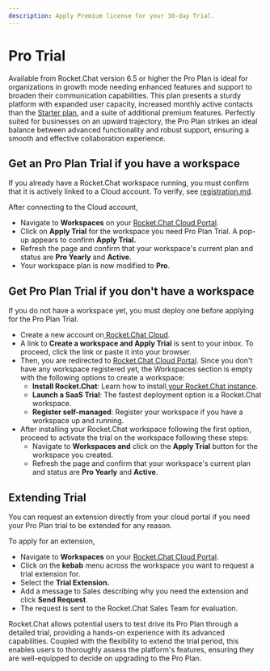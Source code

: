 ```yaml
---
description: Apply Premium license for your 30-day Trial.
---
```


# Pro Trial

Available from Rocket.Chat version 6.5 or higher the Pro Plan is ideal for organizations in growth mode needing enhanced features and support to broaden their communication capabilities. This plan presents a sturdy platform with expanded user capacity, increased monthly active contacts than the [Starter plan](../../readme/our-plans.md#starter-plan), and a suite of additional premium features. Perfectly suited for businesses on an upward trajectory, the Pro Plan strikes an ideal balance between advanced functionality and robust support, ensuring a smooth and effective collaboration experience.

## Get an Pro Plan Trial if you have a workspace

If you already have a Rocket.Chat workspace running, you must confirm that it is actively linked to a Cloud account. To verify, see [registration.md](../../use-rocket.chat/workspace-administration/registration.md "mention").&#x20;

After connecting to the Cloud account,&#x20;

* Navigate to **Workspaces** on your [Rocket.Chat Cloud Portal](https://cloud.rocket.chat/home).
* Click on **Apply Trial** for the workspace you need Pro Plan Trial. A pop-up appears to confirm **Apply Trial.**
* Refresh the page and confirm that your workspace's current plan and status are **Pro Yearly** and **Active**.
* Your workspace plan is now modified to **Pro**.

## Get Pro Plan Trial if you don't have a workspace

&#x20;If you do not have a workspace yet, you must deploy one before applying for the Pro Plan Trial.

* Create a new account on[ Rocket.Chat Cloud](https://cloud.rocket.chat/trial/ee).
* A link to **Create a workspace and Apply Trial** is sent to your inbox. To proceed, click the link or paste it into your browser.
* Then, you are redirected to [Rocket.Chat Cloud Portal](https://cloud.rocket.chat/). Since you don't have any workspace registered yet, the Workspaces section is empty with the following options to create a workspace:
  * **Install Rocket.Chat**:  Learn how to install[ your Rocket.Chat instance](../../deploy/deploy-rocket.chat/).
  * **Launch a SaaS Trial**: The fastest deployment option is a Rocket.Chat workspace.
  * **Register self-managed**:  Register your workspace if you have a workspace up and running.
* After installing your Rocket.Chat workspace following the first option, proceed to activate the trial on the workspace following these steps:
  * Navigate to **Workspaces and** click on the **Apply Trial** button for the workspace you created.
  * Refresh the page and confirm that your workspace's current plan and status are **Pro Yearly** and **Active**.

## Extending Trial

You can request an extension directly from your cloud portal if you need your Pro Plan trial to be extended for any reason.

To apply for an extension,

* Navigate to **Workspaces** on your [Rocket.Chat Cloud Portal](https://cloud.rocket.chat/home).
* Click on the **kebab** menu across the workspace you want to request a trial extension for.
* Select the **Trial Extension.**
* Add a message to Sales describing why you need the extension and click **Send Request**.&#x20;
* The request is sent to the Rocket.Chat Sales Team for evaluation.

Rocket.Chat allows potential users to test drive its Pro Plan through a detailed trial, providing a hands-on experience with its advanced capabilities. Coupled with the flexibility to extend the trial period, this enables users to thoroughly assess the platform's features, ensuring they are well-equipped to decide on upgrading to the Pro Plan.
